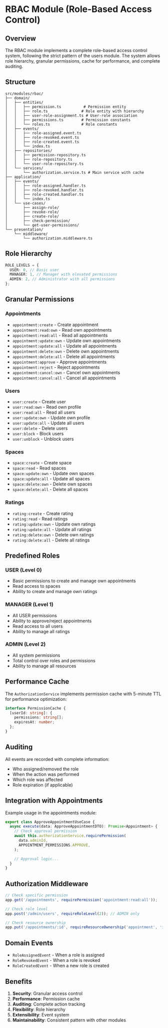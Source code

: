 # RBAC Module (Role-Based Access Control)

## Overview

The RBAC module implements a complete role-based access control system, following the strict pattern of the users module. The system allows role hierarchy, granular permissions, cache for performance, and complete auditing.

## Structure

```
src/modules/rbac/
├── domain/
│   ├── entities/
│   │   ├── permission.ts          # Permission entity
│   │   ├── role.ts               # Role entity with hierarchy
│   │   ├── user-role-assignment.ts # User-role association
│   │   ├── permissions.ts        # Permission constants
│   │   └── roles.ts              # Role constants
│   ├── events/
│   │   ├── role-assigned.event.ts
│   │   ├── role-revoked.event.ts
│   │   ├── role-created.event.ts
│   │   └── index.ts
│   ├── repositories/
│   │   ├── permission-repository.ts
│   │   ├── role-repository.ts
│   │   └── user-role-repository.ts
│   └── services/
│       └── authorization.service.ts # Main service with cache
├── application/
│   ├── events/
│   │   ├── role-assigned.handler.ts
│   │   ├── role-revoked.handler.ts
│   │   ├── role-created.handler.ts
│   │   └── index.ts
│   └── use-cases/
│       ├── assign-role/
│       ├── revoke-role/
│       ├── create-role/
│       ├── check-permission/
│       └── get-user-permissions/
└── presentation/
    └── middleware/
        └── authorization.middleware.ts
```

## Role Hierarchy

```typescript
ROLE_LEVELS = {
  USER: 0, // Basic user
  MANAGER: 1, // Manager with elevated permissions
  ADMIN: 2, // Administrator with all permissions
};
```

## Granular Permissions

### Appointments

- `appointment:create` - Create appointment
- `appointment:read:own` - Read own appointments
- `appointment:read:all` - Read all appointments
- `appointment:update:own` - Update own appointments
- `appointment:update:all` - Update all appointments
- `appointment:delete:own` - Delete own appointments
- `appointment:delete:all` - Delete all appointments
- `appointment:approve` - Approve appointments
- `appointment:reject` - Reject appointments
- `appointment:cancel:own` - Cancel own appointments
- `appointment:cancel:all` - Cancel all appointments

### Users

- `user:create` - Create user
- `user:read:own` - Read own profile
- `user:read:all` - Read all users
- `user:update:own` - Update own profile
- `user:update:all` - Update all users
- `user:delete` - Delete users
- `user:block` - Block users
- `user:unblock` - Unblock users

### Spaces

- `space:create` - Create space
- `space:read` - Read spaces
- `space:update:own` - Update own spaces
- `space:update:all` - Update all spaces
- `space:delete:own` - Delete own spaces
- `space:delete:all` - Delete all spaces

### Ratings

- `rating:create` - Create rating
- `rating:read` - Read ratings
- `rating:update:own` - Update own ratings
- `rating:update:all` - Update all ratings
- `rating:delete:own` - Delete own ratings
- `rating:delete:all` - Delete all ratings

## Predefined Roles

### USER (Level 0)

- Basic permissions to create and manage own appointments
- Read access to spaces
- Ability to create and manage own ratings

### MANAGER (Level 1)

- All USER permissions
- Ability to approve/reject appointments
- Read access to all users
- Ability to manage all ratings

### ADMIN (Level 2)

- All system permissions
- Total control over roles and permissions
- Ability to manage all resources

## Performance Cache

The `AuthorizationService` implements permission cache with 5-minute TTL for performance optimization:

```typescript
interface PermissionCache {
  [userId: string]: {
    permissions: string[];
    expiresAt: number;
  };
}
```

## Auditing

All events are recorded with complete information:

- Who assigned/removed the role
- When the action was performed
- Which role was affected
- Role expiration (if applicable)

## Integration with Appointments

Example usage in the appointments module:

```typescript
export class ApproveAppointmentUseCase {
  async execute(data: ApproveAppointmentDTO): Promise<Appointment> {
    // Check approval permission
    await this.authorizationService.requirePermission(
      data.adminId,
      APPOINTMENT_PERMISSIONS.APPROVE,
    );

    // Approval logic...
  }
}
```

## Authorization Middleware

```typescript
// Check specific permission
app.get('/appointments', requirePermission('appointment:read:all'));

// Check role level
app.post('/admin/users', requireRoleLevel(2)); // ADMIN only

// Check resource ownership
app.put('/appointments/:id', requireResourceOwnership('appointment', 'id'));
```

## Domain Events

- `RoleAssignedEvent` - When a role is assigned
- `RoleRevokedEvent` - When a role is revoked
- `RoleCreatedEvent` - When a new role is created

## Benefits

1. **Security**: Granular access control
2. **Performance**: Permission cache
3. **Auditing**: Complete action tracking
4. **Flexibility**: Role hierarchy
5. **Extensibility**: Event system
6. **Maintainability**: Consistent pattern with other modules
